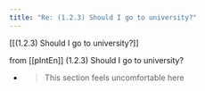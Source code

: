 ```yaml
---
title: "Re: (1.2.3) Should I go to university?"
---
```


[[(1.2.3) Should I go to university?]]

from [[pIntEn]]
(1.2.3) Should I go to university?
- > This section feels uncomfortable here
